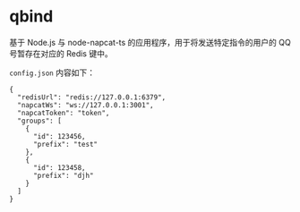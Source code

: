 # qbind

基于 Node.js 与 node-napcat-ts 的应用程序，用于将发送特定指令的用户的 QQ 号暂存在对应的 Redis 键中。

`config.json` 内容如下：

```jsonc
{
  "redisUrl": "redis://127.0.0.1:6379",
  "napcatWs": "ws://127.0.0.1:3001",
  "napcatToken": "token",
  "groups": [
    {
      "id": 123456,
      "prefix": "test"
    },
    {
      "id": 123458,
      "prefix": "djh"
    }
  ]
}
```
